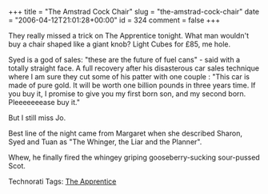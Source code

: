 +++
title = "The Amstrad Cock Chair"
slug = "the-amstrad-cock-chair"
date = "2006-04-12T21:01:28+00:00"
id = 324
comment = false
+++

They really missed a trick on The Apprentice tonight. What man wouldn't buy a chair shaped like a giant knob? Light Cubes for £85, me hole.

Syed is a god of sales: "these are the future of fuel cans" - said with a totally straight face. A full recovery after his disasterous car sales technique where I am sure they cut some of his patter with one couple : "This car is made of pure gold. It will be worth one billion pounds in three years time. If you buy it, I promise to give you my first born son, and my second born. Pleeeeeeease buy it."

But I still miss Jo.

Best line of the night came from Margaret when she described Sharon, Syed and Tuan as "The Whinger, the Liar and the Planner".

Whew, he finally fired the whingey griping gooseberry-sucking sour-pussed Scot.

Technorati Tags: [The Apprentice](http://technorati.com/tag/The%20Apprentice)
